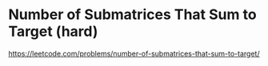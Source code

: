 # Number of Submatrices That Sum to Target (hard)

https://leetcode.com/problems/number-of-submatrices-that-sum-to-target/

